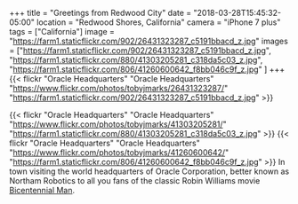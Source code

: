 +++
title = "Greetings from Redwood City"
date = "2018-03-28T15:45:32-05:00"
location = "Redwood Shores, California"
camera = "iPhone 7 plus"
tags = ["California"]
image = "https://farm1.staticflickr.com/902/26431323287_c5191bbacd_z.jpg"
images = ["https://farm1.staticflickr.com/902/26431323287_c5191bbacd_z.jpg",
"https://farm1.staticflickr.com/880/41303205281_c318da5c03_z.jpg",
"https://farm1.staticflickr.com/806/41260600642_f8bb046c9f_z.jpg"
]
+++
{{< flickr "Oracle Headquarters"
           "Oracle Headquarters"
           "https://www.flickr.com/photos/tobyjmarks/26431323287/"
           "https://farm1.staticflickr.com/902/26431323287_c5191bbacd_z.jpg" >}}
<!--more-->

{{< flickr "Oracle Headquarters"
           "Oracle Headquarters"
           "https://www.flickr.com/photos/tobyjmarks/41303205281/"
           "https://farm1.staticflickr.com/880/41303205281_c318da5c03_z.jpg" >}}
{{< flickr "Oracle Headquarters"
           "Oracle Headquarters"
           "https://www.flickr.com/photos/tobyjmarks/41260600642/"
           "https://farm1.staticflickr.com/806/41260600642_f8bb046c9f_z.jpg" >}}
In town visiting the world headquarters of Oracle Corporation, better known as Northam Robotics to all you fans of the classic Robin Williams movie [Bicentennial Man](http://www.imdb.com/title/tt0182789/).